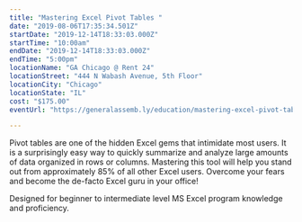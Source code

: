 ```yaml
---
title: "Mastering Excel Pivot Tables "
date: "2019-08-06T17:35:34.501Z"
startDate: "2019-12-14T18:33:03.000Z"
startTime: "10:00am"
endDate: "2019-12-14T18:33:03.000Z"
endTime: "5:00pm"
locationName: "GA Chicago @ Rent 24"
locationStreet: "444 N Wabash Avenue, 5th Floor"
locationCity: "Chicago"
locationState: "IL"
cost: "$175.00"
eventUrl: "https://generalassemb.ly/education/mastering-excel-pivot-tables/chicago/85682"

---
```


Pivot tables are one of the hidden Excel gems that intimidate most users. It is a surprisingly easy way to quickly summarize and analyze large amounts of data organized in rows or columns. Mastering this tool will help you stand out from approximately 85% of all other Excel users. Overcome your fears and become the de-facto Excel guru in your office!

Designed for beginner to intermediate level MS Excel program knowledge and proficiency.



